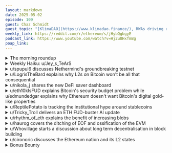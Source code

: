 ```yaml
---
layout: markdown
date: 2025-05-02
episode: 109
guest: Chaz Schmidt
guest_topic: "[KlimaDAO](https://www.klimadao.finance/), RWAs driving real-world impact"
weekly_link: https://reddit.com/r/ethereum/s/jHybQgbgyE
podcast_link: https://www.youtube.com/watch?v=Hj2u8HxfmBg
poap_link: 
---
```



<details markdown=1>
<summary>The morning roundup</summary>
[View on Reddit →](https://reddit.com/r/ethereum/comments/1kctwdl/comment/mq5i9d2/)

[u/TimbukNine](https://reddit.com/u/TimbukNine)

> Ethereum

[u/FrenktheTank](https://reddit.com/u/FrenktheTank)

> $1833.67

[u/SelfmadeMillionaire](https://reddit.com/u/SelfmadeMillionaire)

> 0.01895

</details>
<details markdown=1>
<summary>Weekly Haiku: u/Jey_s_TeArS</summary>
[View on Reddit →](https://reddit.com/r/ethereum/comments/1kb9g7x/daily_general_discussion_april_30_2025/mpuznx4/)

*Roadmap relevant,*

*Consequence self-evident,*

*Raising sentiment.*

</details>
<details markdown=1>
<summary>u/spupul6 discusses Nethermind's groundbreaking testnet</summary>
[View on Reddit →](https://reddit.com/r/ethereum/comments/1k6l2h3/daily_general_discussion_april_24_2025/mor09ud/)

I did not see it posted yesterday, but Netherminds Surge rollup is live on testnet [Twitter link](https://x.com/NethermindEth/status/1915037946430079184).

-A based rollup  
- with gigagas capacity and  
- (This warms my heart the most) Stage 2 by launch.  
- Fully open source for maximum transparency  
- Uses ETH for gas, no native token, and contributes to the burn with 100% of base fees

This is what I like to see.

</details>
<details markdown=1>
<summary>u/LogrisTheBard explains why L2s on Bitcoin won't be all that consequential</summary>
[View on Reddit →](https://reddit.com/r/ethereum/comments/1k6l2h3/daily_general_discussion_april_24_2025/mot58yp/)

**Assuming** OP_CAT goes through and all you are doing is validating zksnarks on chain and can enforce validator slashing **on chain**:

1) You reduce Bitcoin to a data availability layer and its bandwidth is actually pathetic compared to everything else.

2) You are still hashing and consuming a ton of extra power which has to be paid for somehow. They need like $50k a block in fees because they are 99.5% less power efficient than Ethereum. Who wants to pay that much more for a less efficient system. What do they get for the extra cost?

3) At best you create the same liquidity fragmentation problems Ethereum has today but with no solution. There's no preconfs on Bitcoin. There's no account abstraction. You still have 15 minute block times.

4) The only thing I can identify that you get for these factors is access to *native* Bitcoin. This means actually trustless Bitcoin instead of the multisig bridges we get today. But if you have OP_CAT, you can bridge native Bitcoin to another chain and have that bridge actually be trustless. In which case... use the better network with the trustless Bitcoin. Why do you need the Bitcoin network then? Sunset the whole thing and use a better tech stack.

</details>
<details markdown=1>
<summary>u/nikola_j shares the new DeFi saver dashboard</summary>
[View on Reddit →](https://reddit.com/r/ethereum/comments/1k7dtph/daily_general_discussion_april_25_2025/moywvc2/)

Maybe useful for defi users - we just released a dashboard for comparing various positions in different protocols at DeFi Saver.

It's at [https://app.defisaver.com/discover](https://app.defisaver.com/discover) and you don't need to connect wallet to compare rates and LTVs across Aave, Compound, Fluid, Morpho, Maker, Spark and CurveUSD. Covers all these protocols across Eth mainnet, Arbitrum, Base & Optimism.

We'll be looking to expand it with more options like entering your actually wanted position so you get estimated net APYs, too, for example.

Would be super interested in any feedback and requests for extra additions here, so please shoot away if you've got anything🙏

</details>
<details markdown=1>
<summary>u/eth10kIsFUD explains Bitcoin's security budget problem while u/edmundedgar explains why Ethereum doesn't want Bitcoin's digital gold-like properties</summary>
[View on Reddit →](https://reddit.com/r/ethereum/comments/1k7dtph/daily_general_discussion_april_25_2025/mp4yfiq/)

[u/](https://reddit.com/u/eth10kIsFUD):

The entirety of bitcoins security is derived from the money paid to miners. The original idea in the white paper was that fees would eventually take over to pay for security when issuance runs out. 

This has not happened.

15 years on and issuance still pays for 99% of security. This is after 4 halvings.

“But what if BTC goes up a lot? Doesn’t that mean that we can still pay for security even with less BTC paid to miners?”

No.

Security needs to be relative to what is being secured. Cost of attack relative to potential gain needs to be in proportion, this is why “% paid” is all that matter. Bitcoin halving cuts relative security in half.

Bitcoin is fine until 2028. Even then it will likely stay secure. 2032 is much less certain.

There is currently no solution.

---

[View on Reddit →](https://reddit.com/r/ethereum/comments/1k7dtph/daily_general_discussion_april_25_2025/moxx3ok/)

[u/edmundedgar](https://reddit.com/u/edmundedgar):

The "digital gold" thing is based on:

* Being the first crypto currency, which is unique and can't be duplicated
* Having fixed algorithmic supply so you know exactly how much will be issued (I know gold doesn't have this, but people who are into the digital gold thing apparently care about it a lot)
* Not doing a lot of system upgrades, so people think they know what they're getting

Ethereum couldn't do the first of those three, which is probably the most important, because Bitcoin already exists.

We don't want a fixed algorithmic supply because we want to make sure we secure the network properly, which can't be guaranteed if you have fixed, decreasing issuance. So we don't want to follow Bitcoin there. Some Ethereum people try to meme "ultrasound money" (as opposed to "sound money" which is a crank economic theory that impresses goldbug types) on the basis that at any given time Ethereum will *probably* do less money printing than Bitcoin, and will likely actually have negative issuance (because we'll burn more fees than we issue in staking rewards). But the people who are into this don't seem to want *probable* negative issuance, they want to be certain what the issuance will be, so this doesn't impress them.

Not doing system upgrades conflicts with all the other problems we want to solve: We want to scale really big, we want to support L2s that can also scale really big, we want to give developers a lot of power and freedom to make new stuff, etc.

tl;dr: It's not possible, and trying to do it would make Ethereum worse.

---

Note from Hanniabu: Those things aren't needed for digital gold. Just because those are Bitcoin properties doesn't mean those are properties needed for such a title.

</details>
<details markdown=1>
<summary>u/ReptilePotato is tracking the institutional hype around stablecoins</summary>
[View on Reddit →](https://reddit.com/r/ethereum/comments/1k862k3/daily_general_discussion_april_26_2025/mp3tuvo/)

We have reached peak hype of institutions, banks and fintech wanting to create stablecoins. It's a 'gold rush'! Most issuance methods are undecided but if Ethereum catches all this potential, it will be massive for Ethereum. The new sec chair is working right now to create regulatory clarity, everyone is rushing to tokenization, stablecoins and rwa. The spring is getting max loaded and everything is about to explode, it will be something most cannot comprehend. 

Let's hope Ethereum catches it all. But remember this? : “There was no question that the blockchain we would start our tokenization on would be Ethereum and that’s not just a BlackRock thing. That’s the natural default answer,” BlackRock’s head of digital assets, Robbie Mitchnick, said in March.

“Clients have clearly made the choice that they really do value decentralization, credibility and security. And that is a great advantage that Ethereum continues to have.” 

Progmat, a Japanese company led by three major banks—Mizuho, Sumitomo Mitsui, and Mitsubishi UFJ is preparing to issue a yen stablecoin. 

<https://www.businesskorea.co.kr/news/articleView.html?idxno=240739>

In response to the Trump administration’s promotion of dollar stablecoins, Korean banks have decided to create a joint venture to issue a joint Korean stablecoin. The banks involved include KB Kookmin, Shinhan, Woori, NH Nonghyup, IBK Industrial, Sh Suhyup and Korea Financial Telecommunications & Clearing Institute (KFTC). 

<https://www.ledgerinsights.com/korean-banks-to-launch-joint-stablecoin-report/>

The financial services industry is on the verge of entering the crypto economy, according to Bank of America’s CEO Brian Moynihan. “It's pretty clear there's going to be a stablecoin,” Moynihan said in an interview with David Rubenstein on Tuesday.

<https://finance.yahoo.com/news/bank-america-ceo-says-stablecoins-122647572.html?guccounter=1>

The world’s biggest banks and FinTechs are scrambling to roll out their own stablecoins. It’s a sort of “gold rush” driven by the anticipation that cryptocurrencies will transform the cross-border payments market

<https://www.pymnts.com/cryptocurrency/2025/banks-and-fintechs-see-stablecoins-cross-border-payments-potential>

There are way way more articles i can post about countries getting into this but i think this comment doesn't need to be bigger than this already is, the point is clear. The stage is set, the players are getting ready, there is no stopping what's coming. I know what position im taking to prepare for this, the ticker is ETH.

</details>
<details markdown=1>
<summary>u/Tricky_Troll delivers an ETH FUD-buster AI update</summary>
[View on Reddit →](https://reddit.com/r/ethereum/comments/1k8x2x3/daily_general_discussion_april_27_2025/mpb1ngk/)

**ETH FUD-buster AI Update**

I have re-scraped the doots and this time for V2 of the bot I have included metadata such as the post date and username ahead of each prompt, as well as cleaned out stuff which didn't get scraped correctly the first time around such as bold text and tables.

I also reached out to Anthony Sassano who is happy to let us use the Daily Gwei as a source! I will need to transcribe the podcasts first and then find the juicy FUD busting parts since all of his full episodes would be too much data.

Next major step is to further refine the dataset by removing noise like shitposts which might be tricky ^^no, ^^not ^^me.  Then I will need to create the validation dataset which is a manual job of finding the best submissions which answer a question.

We're still a few weeks away from having the V2 dataset ready, but good progress is being made.

</details>
<details markdown=1>
<summary>u/rhythm_of_eth explains the benefit of increasing blobs</summary>
[View on Reddit →](https://reddit.com/r/ethereum/comments/1k8x2x3/daily_general_discussion_april_27_2025/mpbx4km/)

L2s will stay at soft cap, and won't truly compete for blobs. So you double the cap, you double the fee "revenue" and fees have more space in the part for the cost curve that is decently monetized.

Some people have argued that there's no incentive for L2s to fight for all the range between soft and max cap (3 and 6 blobs). Pectra will make the caps 6 and 9 effectively focusing on the range that matters, but there are already proposals to put base fees and better blob cost curves that would improve this further.

Until those come, anything that increases blob space is a good investment in the future of the ecosystem.

</details>
<details markdown=1>
<summary>u/haurog covers the ditching of EOF and ossification of the EVM</summary>
[View on Reddit →](https://reddit.com/r/ethereum/comments/1k9okmq/daily_general_discussion_april_28_2025/mpiqe35/)

In todays All Core Devs Testing call (ACDT) EOF got taken out from the Fusaka upgrade. As expected the call got quite spicy and after a long discussion there was no agreement on a possible scope for EOF, so it was decided that it cannot be part of Fusaka. 

No matter where you stand on the surprisingly heated debate in the last few months, EOF is a pretty clear failure of the Ethereum governance process. For years EOF has been shifted from one hard fork for to the next one. There was always something more important to focus on, but it was never outright shot down. That is why people continued to work on it, did research and implemented it. In the last 1.5 years it was agreed on several occasions that it will be part of the next upgrade, which most core devs agreed with, or in other words, only a minority disagreed. The debate heated up again in the last few weeks and after a Reth core dev also voiced its opposition it became obvious there is not enough agreement to even have a rough consensus on what to do with it. All in all this is a lot of wasted resources spent on working on EOF over the years. This probably also shows that the EVM itself has ossified to a large degree, as it now looks pretty impossible to be able to upgrade it in at least the foreseeable future (\~5 years). An earlier attempt to change the EVM with ewasm was also not implemented. We will see if the EVM will get updated in the possible transition to snarkify Ethereum or if the EVM really has ossified, which means the engineers will need to find solutions to snarkify the current EVM. We will see.

</details>
<details markdown=1>
<summary>u/Whovillage starts a discussion about long term decentralisation in block building</summary>
[View on Reddit →](https://reddit.com/r/ethereum/comments/1kagxs7/daily_general_discussion_april_29_2025/mppf69v/)

Does anyone else find it alarming that now researchers want to scale the base layer 1000x? The answer in Dankrad's eyes is stateless validators and beefy builders. He says CR will be solved by FOCIL and handwaves away all other benefits that the current more accessible system has.   
  
I understand the fact that Ethereum building is already mega centralized right now. But this is fine because when all builders get shut down we can build locally. But in his design there is no fallback to local building possible. So that when all builders (of which there inevitably will be very few) are shut down or attacked, Ethereum may go down.

For me this design is a step too far and goes against the core values of Ethereum. Am I understanding something wrong or is everyone just ok with this verion of Ethereum's future?

</details>
<details markdown=1>
<summary>u/cironoric discusses the Ethereum nation and its L2 states</summary>
[View on Reddit →](https://reddit.com/r/ethereum/comments/1kb9g7x/daily_general_discussion_april_30_2025/mpuunzq/)

Ethereum Nation. L2 States.

Eth's marketplace of L2s is inventive in a way that L1 will never be - at any L1 scale.

An example of how we have sometimes misinterpreted or disregarded the reality of the L2 marketplace being inventive - and naturally producing deep differentiation - lies in Martin's devcon talk last November, where he pitched native rollups.

(Martin's a legend and Gnosis's products are apex, I use them heavily - respectfully using his talk as an example here)

In his talk, Martin proposed \~64 identical native rollups built into the L1 protocol at the EIP level.

Given app devs having the choice of 64 different rollups, Martin suggested to "just use the least congested one".

Yet, using a specific rollup primarily because it's the least congested is not representative of how this ecosystem of 64 rollups would actually evolve.

You don't move to a new city because it's the least congested - maybe in the Wild West, but not after the very early days. You move there for a complex set of reasons - job, relationships, culture, costs, etc.

If Martin's proposal had been adopted, what started as 64 identical empty rollups would quickly evolve into a market-based differentiation between these rollups, based on accumulated state.

Rollup #37 of 64 might become known as the prediction market rollup - for no other reason than because a prediction market happened to deploy there, and then another did so they could compose/be nearby, and soon what started as an uncongested homogenous rollup becomes a congested differentiated prediction market suburb.

Rollup #18 might accidentally become a lending powerhouse. While popular lending protocols initially deployed to all 64 native rollups, some whales happened to decide - for no particular reason - to all lend simultaneously on rollup #18, and this ended up creating a lending liquidity network effect. Modern lending venues, like fluid, bundle dexes into the venue, and so rollup #18 becomes a trading powerhouse, too. #18 started as no different than any of the other 64 and then became unique due to emergent path dependence.

And so it goes with an infinite variety of specializations, app-level network effects, and economies of scale.

This kind of emergent differentiation is true with 64 vanilla rollups built into the protocol, and it's 1000x more true with eth's marketplace L2s that can differentiate not just in accumulated state but in lots of other even more meaningful ways, such as branding, partnerships, integrations, level of decentralization, tech customizations, etc.

The superpower of Ethereum's marketplace of L2s is that it's inventive.

The L1 can't replace the marketplace of L2s - regardless of how scalable the L1 gets.

Native rollups can't replace the marketplace of L2s - regardless of how technically scalable or perfectly secure native rollups may be.

This is because L2s are inventive, and L2s offer the control and customization levers that serious builders want.

Ethereum Nation. L2 States.

<https://x.com/ryanberckmans/status/1917256746608820453>

</details>
<details markdown=1>
<summary>Bonus Bounty</summary>
[View on Reddit →](https://reddit.com/r/ethereum/comments/1k8x2x3/daily_general_discussion_april_27_2025/mpa4u3a/)

A bit of action on the bounty to put up posters in financial centres saying "Ethereum is the only credibly neutral global financial platform". This was kind of a shower thought coming out of some conversation here then I posted it on Warpcast and then some decentralized tooling started cranking into life:
<https://poidh.xyz/arbitrum/bounty/90>

</details>
